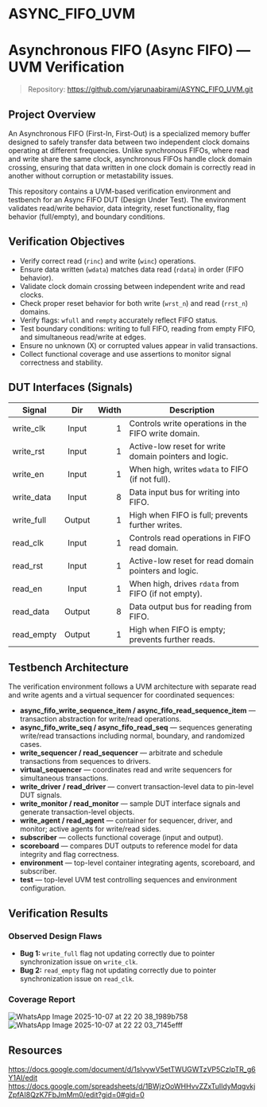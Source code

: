 # ASYNC_FIFO_UVM
# Asynchronous FIFO (Async FIFO) — UVM Verification

> Repository: https://github.com/vjarunaabirami/ASYNC_FIFO_UVM.git

## Project Overview

An Asynchronous FIFO (First-In, First-Out) is a specialized memory buffer designed to safely transfer data between two independent clock domains operating at different frequencies. Unlike synchronous FIFOs, where read and write share the same clock, asynchronous FIFOs handle clock domain crossing, ensuring that data written in one clock domain is correctly read in another without corruption or metastability issues.

This repository contains a UVM-based verification environment and testbench for an Async FIFO DUT (Design Under Test). The environment validates read/write behavior, data integrity, reset functionality, flag behavior (full/empty), and boundary conditions.

## Verification Objectives

* Verify correct read (`rinc`) and write (`winc`) operations.  
* Ensure data written (`wdata`) matches data read (`rdata`) in order (FIFO behavior).  
* Validate clock domain crossing between independent write and read clocks.  
* Check proper reset behavior for both write (`wrst_n`) and read (`rrst_n`) domains.  
* Verify flags: `wfull` and `rempty` accurately reflect FIFO status.  
* Test boundary conditions: writing to full FIFO, reading from empty FIFO, and simultaneous read/write at edges.  
* Ensure no unknown (X) or corrupted values appear in valid transactions.  
* Collect functional coverage and use assertions to monitor signal correctness and stability.

## DUT Interfaces (Signals)

| Signal       | Dir    | Width | Description |
| ------------ | :----: | ----: | ----------- |
| write_clk    | Input  | 1     | Controls write operations in the FIFO write domain. |
| write_rst    | Input  | 1     | Active-low reset for write domain pointers and logic. |
| write_en     | Input  | 1     | When high, writes `wdata` to FIFO (if not full). |
| write_data   | Input  | 8     | Data input bus for writing into FIFO. |
| write_full   | Output | 1     | High when FIFO is full; prevents further writes. |
| read_clk     | Input  | 1     | Controls read operations in FIFO read domain. |
| read_rst     | Input  | 1     | Active-low reset for read domain pointers and logic. |
| read_en      | Input  | 1     | When high, drives `rdata` from FIFO (if not empty). |
| read_data    | Output | 8     | Data output bus for reading from FIFO. |
| read_empty   | Output | 1     | High when FIFO is empty; prevents further reads. |

## Testbench Architecture

The verification environment follows a UVM architecture with separate read and write agents and a virtual sequencer for coordinated sequences:

* **async_fifo_write_sequence_item / async_fifo_read_sequence_item** — transaction abstraction for write/read operations.  
* **async_fifo_write_seq / async_fifo_read_seq** — sequences generating write/read transactions including normal, boundary, and randomized cases.  
* **write_sequencer / read_sequencer** — arbitrate and schedule transactions from sequences to drivers.  
* **virtual_sequencer** — coordinates read and write sequencers for simultaneous transactions.  
* **write_driver / read_driver** — convert transaction-level data to pin-level DUT signals.  
* **write_monitor / read_monitor** — sample DUT interface signals and generate transaction-level objects.  
* **write_agent / read_agent** — container for sequencer, driver, and monitor; active agents for write/read sides.  
* **subscriber** — collects functional coverage (input and output).  
* **scoreboard** — compares DUT outputs to reference model for data integrity and flag correctness.  
* **environment** — top-level container integrating agents, scoreboard, and subscriber.  
* **test** — top-level UVM test controlling sequences and environment configuration.  

## Verification Results

### Observed Design Flaws

* **Bug 1:** `write_full` flag not updating correctly due to pointer synchronization issue on `write_clk`.  
* **Bug 2:** `read_empty` flag not updating correctly due to pointer synchronization issue on `read_clk`.  

### Coverage Report

![WhatsApp Image 2025-10-07 at 22 20 38_1989b758](https://github.com/user-attachments/assets/a873cec6-40aa-4b0e-88d7-777d6bcf2600)
![WhatsApp Image 2025-10-07 at 22 22 03_7145efff](https://github.com/user-attachments/assets/1ef40982-5a0f-45b0-bcdf-5be0f3eab2ee)


## Resources
https://docs.google.com/document/d/1slvywV5etTWUGWTzVP5CzIpTR_g6Y1AI/edit
https://docs.google.com/spreadsheets/d/1BWjzOoWHHvvZZxTuIldyMqgvkjZpfAI8QzK7FbJmMm0/edit?gid=0#gid=0
